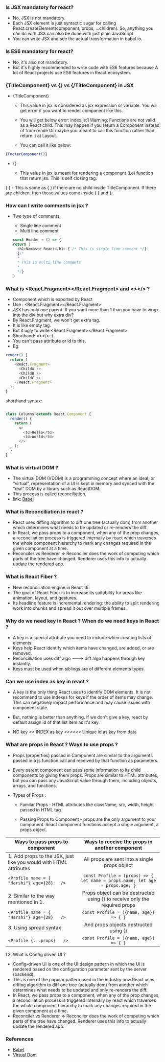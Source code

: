 ### Is JSX mandatory for react?
* No, JSX is not mandatory.
* Each JSX element is just syntactic sugar for calling React.createElement(component, props, ...children). So, anything you can do with JSX can also be done with just plain JavaScript.
* You can write JSX and see the actual transformation in babel.io.

### Is ES6 mandatory for react?
* No, it's also not mandatory. 
* But it's highly recommended to write code with ES6 features because A lot of React projects use ES6 features in React ecosystem. 

### {TitleComponent} vs {<TitleComponent/>} vs {/TitleComponent} in JSX
* {TitleComponent}
    * This value in jsx is considered as jsx expression or variable. You will get error if you want to render component like this.

    * You will get below error:
index.js:1 Warning: Functions are not valid as a React child. This may happen if you return a Component instead of <Component /> from rende Or maybe you meant to call this function rather than return it at Layout.

    * You can call it like below:

```js
{FooterComponent()}
```

* {<TitleComponent/>}
    * This value in jsx is meant for rendering a component (i.e) function that return jsx. This is self closing tag.

{ <TitleComponent> </TitleComponent> } - This is same as { <TitleComponent /> } if there are no child inside TitleComponent. If there are children, then those values come inside { <TitleComponent>}  and </TitleComponent> }.

### How can I write comments in jsx ?
* Two type of comments:
    * Single line comment
    * Multi line comment
    
    ```js
    const Header = () => {
   return ( 
      <h1>Namaste React</h1> { /* This is single line comment */}
      {/*
      *
      * This is multi line comments
      *
      */} 
   )
    ```

### What is <React.Fragment></React.Fragment> and <></> ?
*  Component which is exported by React
* Use : <React.Fragment></React.Fragment>
* JSX has only one parent. If you want more than 1 than you have to wrap into the div but why extra div?
* By React.Fragment, we won't get extra tag.
* It is like empty tag.
* But it ugly to write <React.Fragment></React.Fragment>
* Shorthand: <></> :)
* You can't pass attribute or id to this.
* Eg:

```js
render() {
  return (
    <React.Fragment>
      <ChildA />
      <ChildB />
      <ChildC />
    </React.Fragment>
  );
}
```
shorthand syntax:

```js

class Columns extends React.Component {
  render() {
    return (
      <>
        <td>Hello</td>
        <td>World</td>
      </>
    );
  }
}
```
### What is virtual DOM ?
* The virtual DOM (VDOM) is a programming concept where an ideal, or “virtual”, representation of a UI is kept in memory and synced with the “real” DOM by a library such as ReactDOM. 
* This process is called reconciliation.
* link: [Babel](https://reactjs.org/docs/faq-internals.html)

### What is Reconciliation in react ?
* React uses diffing algorithm to diff one tree (actually dom) from another which determines what needs to be updated or re-renders the diff.
* In React, we pass props to a component, when any of the prop changes, a reconciliation process is triggered internally by react which traverses the whole component hierarchy to mark any changes required in the given component at a time.
* Reconciler vs Renderer => Reconciler does the work of computing which parts of the tree have changed. Renderer uses this info to actually update the rendered app.

### What is React Fiber ?
* New reconciliation engine in React 16. 
* The goal of React Fiber is to increase its suitability for areas like animation, layout, and gestures. 
* Its headline feature is incremental rendering: the ability to split rendering work into chunks and spread it out over multiple frames.

### Why do we need key in React ? When do we need keys in React ?
* A key is a special attribute you need to include when creating lists of elements. 
* Keys help React identify which items have changed, are added, or are removed. 
* Reconcilliation uses diff algo ---> diff algo happens through key instantly.
* Keys must be used when siblings are of different elements types.

### Can we use index as key in react ?
* A key is the only thing React uses to identify DOM elements. It is not recommend to use indexes for keys if the order of items may change. This can negatively impact performance and may cause issues with component state.

* But, nothing is better than anything. If we don't give a key, react by default assign id of that list item as it's key.

* NO key << INDEX as key <<<<<< Unique id as key from data

### What are props in React ? Ways to use props ?
* Props (properties) passed in Component are similar to the arguments passed in a js function call and received by that function as parameters.
* Every parent component can pass some information to its child components by giving them props. Props are similar to HTML attributes, but you can pass any JavaScript value through them, including objects, arrays, and functions.
* Types of Props :

    * Familar Props - HTML attributes like className, src, width, height passed in HTML  tag

    * Passing Props to Component - props are the only argument to your component. React component functions accept a single argument, a props object.

| Ways to pass props to component | Ways to receive the props in another component | 
| ------------------------------- | :--------------------------------:             | 
| 1. Add props to the JSX, just like you would with HTML attributes  | All props are sent into a single props object  | 
|  ```<Profile name = { "Harshi"} age={28}   />``` |  ``` const Profile = (props) => { let name = props.name; let age = props.age; } ``` |  
| 2.   Similar to the way mentioned in 1.          | Props object can be destructed using {} to receive only the required props| 
| ```<Profile name = { "Harshi"} age={28}   />```  | ``` const Profile = ({name, age}) => { } ```    | 
| 3. Using spread syntax                           |  And props objects destructed using {}        |
| ```<Profile {...props}   />```   | ``` const Profile = ({name, age}) => { } ```  |

12. What is Config driven UI ?
* Config-driven UI is one of the UI design pattern in which the UI is rendered based on the configuration parameter sent by the server (backend). 
* This is one of the popular pattern used in the industry now.React uses diffing algorithm to diff one tree (actually dom) from another which determines what needs to be updated and only re-renders the diff.
* In React, we pass props to a component, when any of the prop changes, a reconciliation process is triggered internally by react which traverses the whole component hierarchy to mark any changes required in the given component at a time.
* Reconciler vs Renderer => Reconciler does the work of computing which parts of the tree have changed. Renderer uses this info to actually update the rendered app.

### References
* [Babel](https://babel.io/)
* [Virtual Dom](https://reactjs.org/docs/faq-internals.html)


